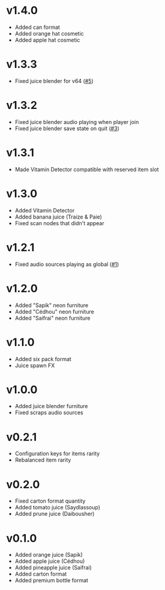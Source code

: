 # v1.4.0
 - Added can format
 - Added orange hat cosmetic
 - Added apple hat cosmetic

# v1.3.3
 - Fixed juice blender for v64 ([#5](https://github.com/Shlygly/LethalCompanyJuicesMod/issues/5))

# v1.3.2
 - Fixed juice blender audio playing when player join
 - Fixed juice blender save state on quit ([#3](https://github.com/Shlygly/LethalCompanyJuicesMod/issues/3))

# v1.3.1
 - Made Vitamin Detector compatible with reserved item slot

# v1.3.0
 - Added Vitamin Detector
 - Added banana juice (Traize & Paie)
 - Fixed scan nodes that didn't appear

# v1.2.1
 - Fixed audio sources playing as global ([#1](https://github.com/Shlygly/LethalCompanyJuicesMod/issues/1))

# v1.2.0
 - Added "Sapik" neon furniture
 - Added "Cédhou" neon furniture
 - Added "Saifrai" neon furniture

# v1.1.0
 - Added six pack format
 - Juice spawn FX

# v1.0.0
 - Added juice blender furniture
 - Fixed scraps audio sources

# v0.2.1
 - Configuration keys for items rarity
 - Rebalanced item rarity

# v0.2.0
 - Fixed carton format quantity
 - Added tomato juice (Saydlassoup)
 - Added prune juice (Daibousher)

# v0.1.0
 - Added orange juice (Sapik)
 - Added apple juice (Cédhou)
 - Added pineapple juice (Saifrai)
 - Added carton format
 - Added premium bottle format
